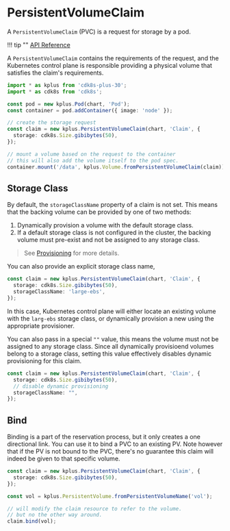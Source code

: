 # PersistentVolumeClaim

A `PersistentVolumeClaim` (PVC) is a request for storage by a pod.

!!! tip ""
    [API Reference](../../reference/cdk8s-plus-30/typescript.md#persistent-volume-claim)

A `PersistentVolumeClaim` contains the requirements of the request, and the Kubernetes control plane is responsible providing a physical volume that satisfies the claim's requirements.

```ts
import * as kplus from 'cdk8s-plus-30';
import * as cdk8s from 'cdk8s';

const pod = new kplus.Pod(chart, 'Pod');
const container = pod.addContainer({ image: 'node' });

// create the storage request
const claim = new kplus.PersistentVolumeClaim(chart, 'Claim', {
  storage: cdk8s.Size.gibibytes(50),
});

// mount a volume based on the request to the container
// this will also add the volume itself to the pod spec.
container.mount('/data', kplus.Volume.fromPersistentVolumeClaim(claim));
```

## Storage Class

By default, the `storageClassName` property of a claim is not set.
This means that the backing volume can be provided by one of two methods:

1. Dynamically provision a volume with the default storage class.
2. If a default storage class is not configured in the cluster, the backing
volume must pre-exist and not be assigned to any storage class.

> See [Provisioning](https://kubernetes.io/docs/concepts/storage/persistent-volumes/#provisioning) for more details.

You can also provide an explicit storage class name,

```ts
const claim = new kplus.PersistentVolumeClaim(chart, 'Claim', {
  storage: cdk8s.Size.gibibytes(50),
  storageClassName: 'large-ebs',
});
```

In this case, Kubernetes control plane will either locate an existing volume with the `larg-ebs` storage class, or dynamically provision a new using the appropriate provisioner.

You can also pass in a special `""` value, this means the volume must not be assigned to any storage class.
Since all dynamically provisioend volumes belong to a storage class, setting this value effectively disables
dynamic provisioning for this claim.

```ts
const claim = new kplus.PersistentVolumeClaim(chart, 'Claim', {
  storage: cdk8s.Size.gibibytes(50),
  // disable dynamic provisioning
  storageClassName: "",
});
```

## Bind

Binding is a part of the reservation process, but it only creates a one directional link.
You can use it to bind a PVC to an existing PV. Note however that if the PV is not bound to the PVC,
there's no guarantee this claim will indeed be given to that specific volume.

```ts
const claim = new kplus.PersistentVolumeClaim(chart, 'Claim', {
  storage: cdk8s.Size.gibibytes(50),
});

const vol = kplus.PersistentVolume.fromPersistentVolumeName('vol');

// will modify the claim resource to refer to the volume.
// but no the other way around.
claim.bind(vol);
```
